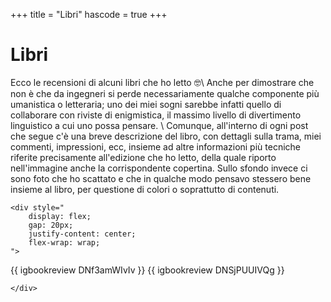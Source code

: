 +++
title = "Libri"
hascode = true
+++


# Libri

Ecco le recensioni di alcuni libri che ho letto 🤓\\ <!-- 🥸🧐 -->
Anche per dimostrare che non è che da ingegneri si perde necessariamente qualche componente più umanistica o letteraria; uno dei miei sogni sarebbe infatti quello di collaborare con riviste di enigmistica, il massimo livello di divertimento linguistico a cui uno possa pensare. \\
Comunque, all'interno di ogni post che segue c'è una breve descrizione del libro, con dettagli sulla trama, miei commenti, impressioni, ecc, insieme ad altre informazioni più tecniche riferite precisamente all'edizione che ho letto, della quale riporto nell'immagine anche la corrispondente copertina. Sullo sfondo invece ci sono foto che ho scattato e che in qualche modo pensavo stessero bene insieme al libro, per questione di colori o soprattutto di contenuti.

~~~
<div style="
	display: flex;
	gap: 20px;
	justify-content: center;
	flex-wrap: wrap;
">
~~~
{{ igbookreview DNf3amWIvIv }}
{{ igbookreview DNSjPUUIVQg }}
~~~
</div>
~~~